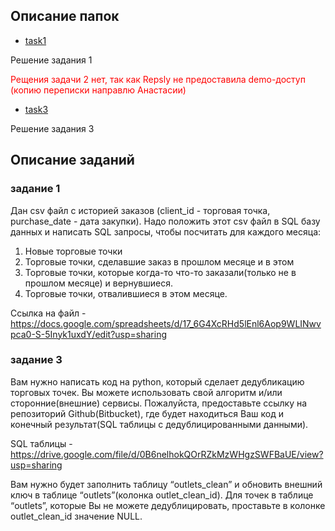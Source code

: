 ## Описание папок

- [task1](https://github.com/alexvarn/hors/tree/master/task1)

Решение задания 1

<span style="color:red">Рещения задачи 2 нет, так как Repsly не предоставила demo-доступ (копию переписки направлю Анастасии)</span>

- [task3](https://github.com/alexvarn/hors/tree/master/task3)

Решение задания 3

## Описание заданий

### задание 1

Дан csv файл с историей заказов (client_id - торговая точка, purchase_date - дата закупки). Надо положить этот csv файл в SQL базу данных и написать SQL запросы, чтобы посчитать для каждого месяца:
1. Новые торговые точки 
2. Торговые точки, сделавшие заказ в прошлом месяце и в этом
3. Торговые точки, которые когда-то что-то заказали(только не в прошлом месяце) и вернувшиеся.
4. Торговые точки, отвалившиеся в этом месяце. 

Ссылка на файл - https://docs.google.com/spreadsheets/d/17_6G4XcRHd5lEnl6Aop9WLINwvpca0-S-5Inyk1uxdY/edit?usp=sharing


### задание 3

Вам нужно написать код на python, который сделает дедубликацию торговых точек. Вы можете использовать свой алгоритм и/или сторонние(внешние) сервисы.
Пожалуйста, предоставьте ссылку на репозиторий Github(Bitbucket), где будет находиться Ваш код и конечный результат(SQL таблицы с дедублицированными данными).

SQL таблицы - https://drive.google.com/file/d/0B6nelhokQOrRZkMzWHgzSWFBaUE/view?usp=sharing

Вам нужно будет заполнить таблицу “outlets_clean” и обновить внешний ключ в таблице “outlets”(колонка outlet_clean_id). Для точек в таблице “outlets”, которые Вы не можете дедублицировать, проставьте в колонке outlet_clean_id значение NULL.


```python

```
